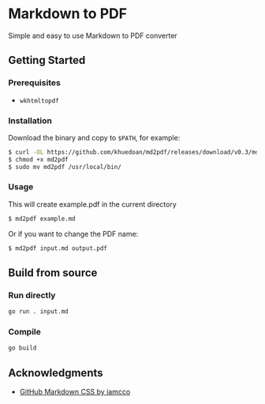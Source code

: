 # Markdown to PDF

Simple and easy to use Markdown to PDF converter

## Getting Started

### Prerequisites

- `wkhtmltopdf`

### Installation

Download the binary and copy to `$PATH`, for example:

```sh
$ curl -OL https://github.com/khuedoan/md2pdf/releases/download/v0.3/md2pdf
$ chmod +x md2pdf
$ sudo mv md2pdf /usr/local/bin/
```

### Usage

This will create example.pdf in the current directory

```sh
$ md2pdf example.md
``````

Or if you want to change the PDF name:

```sh
$ md2pdf input.md output.pdf
``````

## Build from source

### Run directly

```sh
go run . input.md
```

### Compile

```sh
go build
```

## Acknowledgments

- [GitHub Markdown CSS by iamcco](https://github.com/iamcco/markdown.css)
